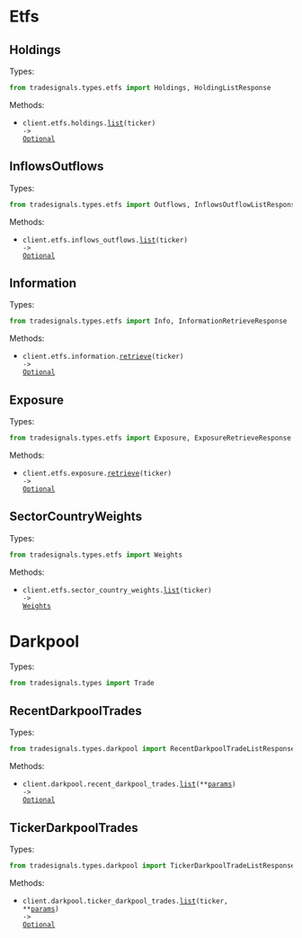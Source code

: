 # Etfs

## Holdings

Types:

```python
from tradesignals.types.etfs import Holdings, HoldingListResponse
```

Methods:

- <code title="get /api/etfs/{ticker}/holdings">client.etfs.holdings.<a href="./src/tradesignals/resources/etfs/holdings.py">list</a>(ticker) -> <a href="./src/tradesignals/types/etfs/holding_list_response.py">Optional</a></code>

## InflowsOutflows

Types:

```python
from tradesignals.types.etfs import Outflows, InflowsOutflowListResponse
```

Methods:

- <code title="get /api/etfs/{ticker}/in-outflow">client.etfs.inflows_outflows.<a href="./src/tradesignals/resources/etfs/inflows_outflows.py">list</a>(ticker) -> <a href="./src/tradesignals/types/etfs/inflows_outflow_list_response.py">Optional</a></code>

## Information

Types:

```python
from tradesignals.types.etfs import Info, InformationRetrieveResponse
```

Methods:

- <code title="get /api/etfs/{ticker}/info">client.etfs.information.<a href="./src/tradesignals/resources/etfs/information.py">retrieve</a>(ticker) -> <a href="./src/tradesignals/types/etfs/information_retrieve_response.py">Optional</a></code>

## Exposure

Types:

```python
from tradesignals.types.etfs import Exposure, ExposureRetrieveResponse
```

Methods:

- <code title="get /api/etfs/{ticker}/exposure">client.etfs.exposure.<a href="./src/tradesignals/resources/etfs/exposure.py">retrieve</a>(ticker) -> <a href="./src/tradesignals/types/etfs/exposure_retrieve_response.py">Optional</a></code>

## SectorCountryWeights

Types:

```python
from tradesignals.types.etfs import Weights
```

Methods:

- <code title="get /api/etfs/{ticker}/weights">client.etfs.sector_country_weights.<a href="./src/tradesignals/resources/etfs/sector_country_weights.py">list</a>(ticker) -> <a href="./src/tradesignals/types/etfs/weights.py">Weights</a></code>

# Darkpool

Types:

```python
from tradesignals.types import Trade
```

## RecentDarkpoolTrades

Types:

```python
from tradesignals.types.darkpool import RecentDarkpoolTradeListResponse
```

Methods:

- <code title="get /api/darkpool/recent">client.darkpool.recent_darkpool_trades.<a href="./src/tradesignals/resources/darkpool/recent_darkpool_trades.py">list</a>(\*\*<a href="src/tradesignals/types/darkpool/recent_darkpool_trade_list_params.py">params</a>) -> <a href="./src/tradesignals/types/darkpool/recent_darkpool_trade_list_response.py">Optional</a></code>

## TickerDarkpoolTrades

Types:

```python
from tradesignals.types.darkpool import TickerDarkpoolTradeListResponse
```

Methods:

- <code title="get /api/darkpool/{ticker}">client.darkpool.ticker_darkpool_trades.<a href="./src/tradesignals/resources/darkpool/ticker_darkpool_trades.py">list</a>(ticker, \*\*<a href="src/tradesignals/types/darkpool/ticker_darkpool_trade_list_params.py">params</a>) -> <a href="./src/tradesignals/types/darkpool/ticker_darkpool_trade_list_response.py">Optional</a></code>
